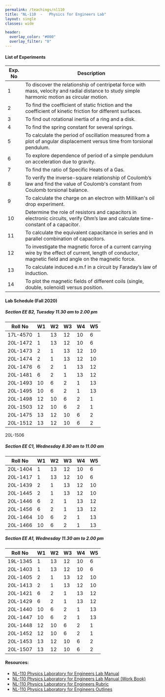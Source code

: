 ```yaml
---
permalink: /teachings/nl110
title: "NL-110  - 	Physics for Engineers Lab"
layout: single
classes: wide

header:
  overlay_color: "#000"
  overlay_filter: "0"
---
```


#### List of Experiments

|	Exp. No	|	Description |
|	-----------	|	-----------	|
| 1   |	To discover the relationship of centripetal force with mass, velocity and radial distance to study simple harmonic motion as circular motion. |
| 2	  | To find the coefficient of static friction and the coefficient of kinetic friction for different surfaces.|
| 3	  | To find out rotational inertia of a ring and a disk. |
| 4	  | To find the spring constant for several springs. |
| 5	  | To calculate the period of oscillation measured from a plot of angular displacement versus time from torsional pendulum. |
| 6	  | To explore dependence of period of a simple pendulum on acceleration due to gravity. |
| 7	  | To find the ratio of Specific Heats of a Gas. |
| 8	  | To verify the inverse-square relationship of Coulomb’s law and find the value of Coulomb's constant from Coulomb torsional balance. |
| 9	  | To calculate the charge on an electron with Millikan's oil drop experiment. |
| 10	| Determine the role of resistors and capacitors in electronic circuits, verify Ohm’s law and calculate time-constant of a capacitor. |
| 11	|To calculate the equivalent capacitance in series and in parallel combination of capacitors. |
| 12	|To investigate the magnetic force of a current carrying wire by the effect of current, length of conductor, magnetic field and angle on the magnetic force. |
| 13	|To calculate induced e.m.f in a circuit by Faraday’s law of induction. |
| 14	|To plot the magnetic fields of different coils (single, double, solenoid) versus position. |


#### Lab Schedule (Fall 2020)


##### Section EE B2, Tuesday 11.30 am to 2.00 pm

|	Roll No	|	W1 | W2 | W3 | W4 | W5 |
|	-----------	|	----------- | ----------- | ----------- | ----------- | ----------- |
|	17L-4570	|	1	|	13	|	12	|	10	|	6	|
|	20L-1472	|	1	|	13	|	12	|	10	|	6	|
|	20L-1473	|	2	|	1	|	13	|	12	|	10	|
|	20L-1474	|	2	|	1	|	13	|	12	|	10	|
|	20L-1476	|	6	|	2	|	1	|	13	|	12	|
|	20L-1481	|	6	|	2	|	1	|	13	|	12	|
|	20L-1493	|	10	|	6	|	2	|	1	|	13	|
|	20L-1495	|	10	|	6	|	2	|	1	|	13	|
|	20L-1498	|	12	|	10	|	6	|	2	|	1	|
|	20L-1503	|	12	|	10	|	6	|	2	|	1	|
|	20L-1475	|	13	|	12	|	10	|	6	|	2	|
|	20L-1512	|	13	|	12	|	10	|	6	|	2	|

20L-1506			
  
##### Section EE C1, Wednesday 8.30 am to 11.00 am

|	Roll No	|	W1 | W2 | W3 | W4 | W5 |
|	-----------	|	----------- | ----------- | ----------- | ----------- | ----------- |
|	20L-1404	|	1	|	13	|	12	|	10	|	6	|
|	20L-1417	|	1	|	13	|	12	|	10	|	6	|
|	20L-1439	|	2	|	1	|	13	|	12	|	10	|
|	20L-1445	|	2	|	1	|	13	|	12	|	10	|
|	20L-1446	|	6	|	2	|	1	|	13	|	12	|
|	20L-1456	|	6	|	2	|	1	|	13	|	12	|
|	20L-1464	|	10	|	6	|	2	|	1	|	13	|
|	20L-1466	|	10	|	6	|	2	|	1	|	13	|

##### Section EE A1, Wednesday 11.30 am to 2.00 pm

|	Roll No	|	W1 | W2 | W3 | W4 | W5 |
|	-----------	|	----------- | ----------- | ----------- | ----------- | ----------- |
|	19L-1345	|	1	|	13	|	12	|	10	|	6	|
|	20L-1403	|	1	|	13	|	12	|	10	|	6	|
|	20L-1405	|	2	|	1	|	13	|	12	|	10	|
|	20L-1413	|	2	|	1	|	13	|	12	|	10	|
|	20L-1421	|	6	|	2	|	1	|	13	|	12	|
|	20L-1429	|	6	|	2	|	1	|	13	|	12	|
|	20L-1440	|	10	|	6	|	2	|	1	|	13	|
|	20L-1447	|	10	|	6	|	2	|	1	|	13	|
|	20L-1448	|	12	|	10	|	6	|	2	|	1	|
|	20L-1452	|	12	|	10	|	6	|	2	|	1	|
|	20L-1453	|	13	|	12	|	10	|	6	|	2	|
|	20L-1507	|	13	|	12	|	10	|	6	|	2	|

							


#### Resources:
 * [NL-110 Physics Laboratory for Engineers Lab Manual](\assets\docs\fast\NL-110%20Physics%20Laboratory%20for%20Engineers%20Lab%20Manual.pdf)
 * [NL-110 Physics Laboratory for Engineers Lab Manual (Work Book)](\assets\docs\fast\NL-110%20Physics%20Laboratory%20for%20Engineers%20Lab%20Manual%20(Work%20Book).pdf)
 * [NL-110 Physics Laboratory for Engineers Rubric](\assets\docs\fast\NL110%20-%20Physics%20Lab%20for%20Engineers%20-2020-%20Rubric.pdf)
 * [NL-110 Physics Laboratory for Engineers Outlines](\assets\docs\fast\Physics%20Lab%20Outlines-Fall%202020.pdf)

